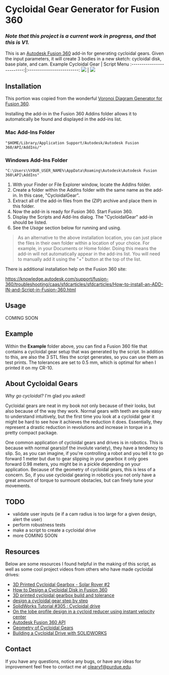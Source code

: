 # Cycloidal Gear Generator for Fusion 360
### _**Note that this project is a current work in progress, and that this is V1.**_

This is an [Autodesk Fusion 360](http://fusion360.autodesk.com/) add-in for generating cycloidal gears.  Given the input parameters, it will create 3 bodies in a new sketch: cycloidal disk, base plate, and cam.
Example Cycloidal Gear             |  Script Menu
:-------------------------:|:-------------------------:
![](https://github.com/olearyf/cycloidal-gears/blob/main/resources/diskExample.PNG)  |  ![](https://github.com/olearyf/cycloidal-gears/blob/main/resources/scriptExample.PNG)
## Installation

This portion was copied from the wonderful [Voronoi Diagram Generator for Fusion 360](https://github.com/hanskellner/Fusion360Voronoi).

Installing the add-in in the Fusion 360 Addins folder allows it to automatically be found and displayed in the add-ins list.

### Mac Add-Ins Folder

```
"$HOME/Library/Application Support/Autodesk/Autodesk Fusion 360/API/AddIns/"
```

### Windows Add-Ins Folder

```
"C:\Users\%YOUR_USER_NAME%\AppData\Roaming\Autodesk\Autodesk Fusion 360\API\AddIns"
```

1. With your Finder or File Explorer window, locate the AddIns folder.
1. Create a folder within the AddIns folder with the same name as the add-in.  In this case, "CycloidalGear".
1. Extract all of the add-in files from the (ZIP) archive and place them in this folder.
1. Now the add-in is ready for Fusion 360.  Start Fusion 360.
1. Display the Scripts and Add-Ins dialog.  The "CycloidalGear" add-in should be listed.
1. See the *Usage* section below for running and using.

> As an alternative to the above installation location, you can just place the files in their own folder within a location of your choice.  For example, in your Documents or Home folder.  Doing this means the add-in will not automatically appear in the add-ins list.  You will need to manually add it using the "+" button at the top of the list.

There is additional installation help on the Fusion 360 site:

https://knowledge.autodesk.com/support/fusion-360/troubleshooting/caas/sfdcarticles/sfdcarticles/How-to-install-an-ADD-IN-and-Script-in-Fusion-360.html

## Usage
COMING SOON

## Example
Within the **Example** folder above, you can find a Fusion 360 file that contains a cycloidal gear setup that was generated by the script. In addition to this, are also the 3 STL files the script generates, so you can use them as test prints. The tolerances are set to 0.5 mm, which is optimal for when I printed it on my CR-10.

## About Cycloidal Gears
*Why go cycloidal?* I'm glad you asked!

Cycloidal gears are neat in my book not only because of their looks, but also because of the way they work. Normal gears with teeth are quite easy to understand intuitively, but the first time you look at a cycloidal gear it might be hard to see how it achieves the reduction it does. Essentially, they represent a drastic reduction in revolutions and increase in torque in a pretty compact package.

One common application of cycloidal gears and drives is in robotics. This is because with normal gears(of the involute variety), they have a tendency to slip. So, as you can imagine, if you're controlling a robot and you tell it to go forward 1 meter but due to gear slipping in your gearbox it only goes forward 0.98 meters, you might be in a pickle depending on your application. Because of the geometry of cycloidal gears, this is less of a concern. So, if you use cycloidal gearing in robotics you not only have a great amount of torque to surmount obstacles, but can finely tune your movements.

## TODO

- validate user inputs (ie if a cam radius is too large for a given design, alert the user)
- perform robustness tests
- make a script to create a cycloidal drive
- more COMING SOON

## Resources

Below are some resources I found helpful in the making of this script, as well as some cool project videos from others who have made cycloidal drives:

 - [3D Printed Cycloidal Gearbox - Solar Rover #2](https://www.youtube.com/watch?v=Ur2eBNMfZIA)
 - [How to Design a Cycloidal Disk in Fusion 360](https://www.youtube.com/watch?v=jQ6LQBFZXmU)
 - [3D printed cycloidal gearbox build and tolerance](https://www.youtube.com/watch?v=Ra8FxDiuQns)
 - [design a cycloidal gear step by step](https://www.youtube.com/watch?v=guvatctnjww)
 - [SolidWorks Tutorial #305 : Cycloidal drive](https://www.youtube.com/watch?v=yIpnEZ_rjZY)
 - [On the lobe profile design in a cycloid reducer using
instant velocity center
](https://ww3.cad.de/foren/ubb/uploads/Clayton/lobe_profile_design_cycloid_reducer.pdf)
 - [Autodesk Fusion 360 API](https://autodeskfusion360.github.io/)
  - [Geometry of Cycloidal Gears](https://www.tec-science.com/mechanical-power-transmission/cycloidal-gear/geometry-of-cycloidal-gears/)
  - [Building a Cycloidal Drive with
SOLIDWORKS
](https://blogs.solidworks.com/teacher/wp-content/uploads/sites/3/Building-a-Cycloidal-Drive-with-SOLIDWORKS.pdf)

## Contact
If you have any questions, notice any bugs, or have any ideas for improvement feel free to contact me at [olearyf@purdue.edu](mailto:olearyf@purdue.edu).